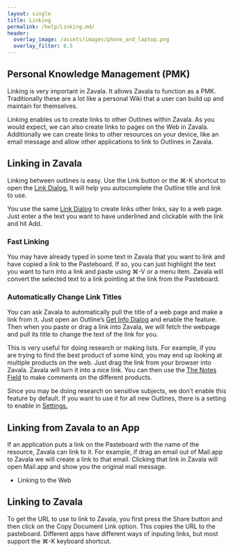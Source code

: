 ```yaml
---
layout: single
title: Linking
permalink: /help/Linking.md/
header:
  overlay_image: /assets/images/phone_and_laptop.png
  overlay_filter: 0.5
---
```




## Personal Knowledge Management (PMK)

Linking is very important in Zavala. It allows Zavala to function as a PMK. Traditionally these are a lot like a personal Wiki that a user can build up and maintain for themselves.

Linking enables us to create links to other Outlines within Zavala. As you would expect, we can also create links to pages on the Web in Zavala. Additionally we can create links to other resources on your device, like an email message and allow other applications to link to Outlines in Zavala.

## Linking in Zavala

Linking between outlines is easy. Use the Link button or the ⌘-K shortcut to open the [Link Dialog.](Link_Dialog.md) It will help you autocomplete the Outline title and link to use.

You use the same [Link Dialog](Link_Dialog.md) to create links other links, say to a web page. Just enter a the text you want to have underlined and clickable with the link and hit Add.

### Fast Linking

You may have already typed in some text in Zavala that you want to link and have copied a link to the Pasteboard. If so, you can just highlight the text you want to turn into a link and paste using ⌘-V or a menu item. Zavala will convert the selected text to a link pointing at the link from the Pasteboard.

### Automatically Change Link Titles

You can ask Zavala to automatically pull the title of a web page and make a link from it. Just open an Outline’s [Get Info Dialog](Get_Info_Dialog.md) and enable the feature. Then when you paste or drag a link into Zavala, we will fetch the webpage and pull its title to change the text of the link for you.

This is very useful for doing research or making lists. For example, if you are trying to find the best product of some kind, you may end up looking at multiple products on the web. Just drag the link from your browser into Zavala. Zavala will turn it into a nice link. You can then use the [The Notes Field](The_Notes_Field.md) to make comments on the different products.

Since you may be doing research on sensitive subjects, we don’t enable this feature by default. If you want to use it for all new Outlines, there is a setting to enable in [Settings.](Settings.md)

## Linking from Zavala to an App

If an application puts a link on the Pasteboard with the name of the resource, Zavala can link to it. For example, if drag an email out of Mail.app to Zavala we will create a link to that email. Clicking that link in Zavala will open Mail.app and show you the original mail message.

* Linking to the Web

## Linking to Zavala

To get the URL to use to link to Zavala, you first press the Share button and then click on the Copy Document Link option. This copies the URL to the pasteboard. Different apps have different ways of inputing links, but most support the ⌘-K keyboard shortcut.
